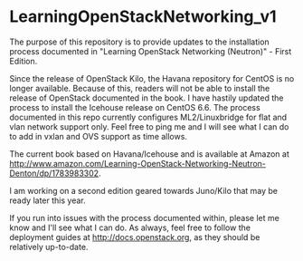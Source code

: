 # LearningOpenStackNetworking_v1

The purpose of this repository is to provide updates to the installation process documented in "Learning OpenStack Networking (Neutron)" - First Edition.

Since the release of OpenStack Kilo, the Havana repository for CentOS is no longer available. Because of this, readers will not be able to install the release of OpenStack documented in the book. I have hastily updated the process to install the Icehouse release on CentOS 6.6. The process documented in this repo currently configures ML2/Linuxbridge for flat and vlan network support only. Feel free to ping me and I will see what I can do to add in vxlan and OVS support as time allows.

The current book based on Havana/Icehouse and is available at Amazon at http://www.amazon.com/Learning-OpenStack-Networking-Neutron-Denton/dp/1783983302.

I am working on a second edition geared towards Juno/Kilo that may be ready later this year.

If you run into issues with the process documented within, please let me know and I'll see what I can do. As always, feel free to follow the deployment guides at http://docs.openstack.org, as they should be relatively up-to-date.

